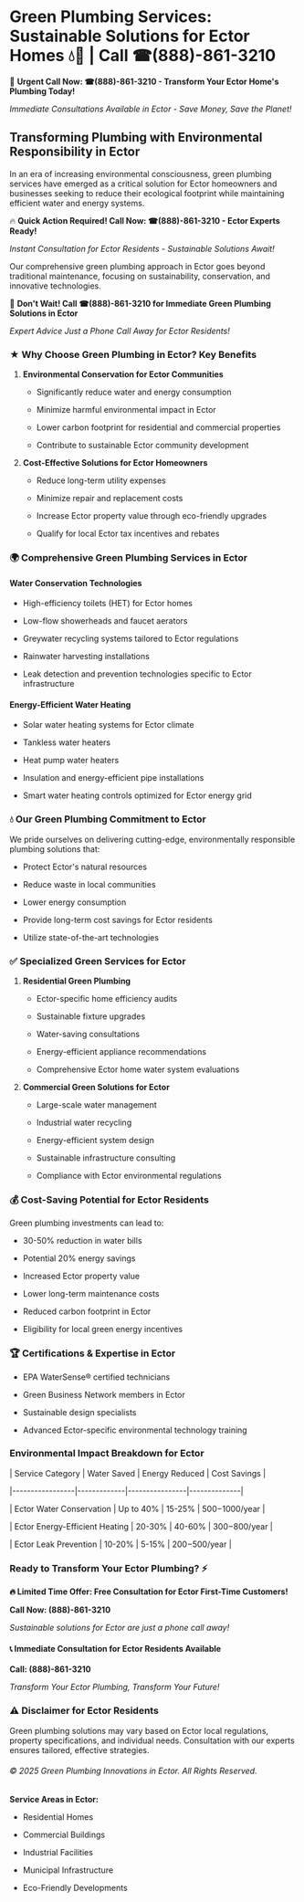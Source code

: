 # Green Plumbing Services: Sustainable Solutions for Ector Homes 💧🌿 | Call ☎(888)-861-3210

🚨 **Urgent Call Now: ☎(888)-861-3210 - Transform Your Ector Home's Plumbing Today!**
*Immediate Consultations Available in Ector - Save Money, Save the Planet!*

## Transforming Plumbing with Environmental Responsibility in Ector

In an era of increasing environmental consciousness, green plumbing services have emerged as a critical solution for Ector homeowners and businesses seeking to reduce their ecological footprint while maintaining efficient water and energy systems. 

🔥 **Quick Action Required! Call Now: ☎(888)-861-3210 - Ector Experts Ready!**
*Instant Consultation for Ector Residents - Sustainable Solutions Await!*

Our comprehensive green plumbing approach in Ector goes beyond traditional maintenance, focusing on sustainability, conservation, and innovative technologies.

🚨 **Don't Wait! Call ☎(888)-861-3210 for Immediate Green Plumbing Solutions in Ector**
*Expert Advice Just a Phone Call Away for Ector Residents!*

### ★ Why Choose Green Plumbing in Ector? Key Benefits

1. **Environmental Conservation for Ector Communities** 
   - Significantly reduce water and energy consumption
   - Minimize harmful environmental impact in Ector
   - Lower carbon footprint for residential and commercial properties
   - Contribute to sustainable Ector community development

2. **Cost-Effective Solutions for Ector Homeowners** 
   - Reduce long-term utility expenses
   - Minimize repair and replacement costs
   - Increase Ector property value through eco-friendly upgrades
   - Qualify for local Ector tax incentives and rebates

### 🌍 Comprehensive Green Plumbing Services in Ector

#### Water Conservation Technologies
- High-efficiency toilets (HET) for Ector homes
- Low-flow showerheads and faucet aerators
- Greywater recycling systems tailored to Ector regulations
- Rainwater harvesting installations
- Leak detection and prevention technologies specific to Ector infrastructure

#### Energy-Efficient Water Heating
- Solar water heating systems for Ector climate
- Tankless water heaters
- Heat pump water heaters
- Insulation and energy-efficient pipe installations
- Smart water heating controls optimized for Ector energy grid

### 💧 Our Green Plumbing Commitment to Ector

We pride ourselves on delivering cutting-edge, environmentally responsible plumbing solutions that:
- Protect Ector's natural resources
- Reduce waste in local communities
- Lower energy consumption
- Provide long-term cost savings for Ector residents
- Utilize state-of-the-art technologies

### ✅ Specialized Green Services for Ector

1. **Residential Green Plumbing**
   - Ector-specific home efficiency audits
   - Sustainable fixture upgrades
   - Water-saving consultations
   - Energy-efficient appliance recommendations
   - Comprehensive Ector home water system evaluations

2. **Commercial Green Solutions for Ector**
   - Large-scale water management
   - Industrial water recycling
   - Energy-efficient system design
   - Sustainable infrastructure consulting
   - Compliance with Ector environmental regulations

### 💰 Cost-Saving Potential for Ector Residents

Green plumbing investments can lead to:
- 30-50% reduction in water bills
- Potential 20% energy savings
- Increased Ector property value
- Lower long-term maintenance costs
- Reduced carbon footprint in Ector
- Eligibility for local green energy incentives

### 🏆 Certifications & Expertise in Ector

- EPA WaterSense® certified technicians
- Green Business Network members in Ector
- Sustainable design specialists
- Advanced Ector-specific environmental technology training

### Environmental Impact Breakdown for Ector

| Service Category | Water Saved | Energy Reduced | Cost Savings |
|-----------------|-------------|----------------|--------------|
| Ector Water Conservation | Up to 40% | 15-25% | $500-$1000/year |
| Ector Energy-Efficient Heating | 20-30% | 40-60% | $300-$800/year |
| Ector Leak Prevention | 10-20% | 5-15% | $200-$500/year |

### Ready to Transform Your Ector Plumbing? ⚡

**🔥 Limited Time Offer: Free Consultation for Ector First-Time Customers!**

**Call Now: (888)-861-3210**
*Sustainable solutions for Ector are just a phone call away!*

#### 📞 Immediate Consultation for Ector Residents Available

**Call: (888)-861-3210**
*Transform Your Ector Plumbing, Transform Your Future!*

### ⚠️ Disclaimer for Ector Residents

Green plumbing solutions may vary based on Ector local regulations, property specifications, and individual needs. Consultation with our experts ensures tailored, effective strategies.

###### © 2025 Green Plumbing Innovations in Ector. All Rights Reserved.

**Service Areas in Ector:** 
- Residential Homes
- Commercial Buildings
- Industrial Facilities
- Municipal Infrastructure
- Eco-Friendly Developments
